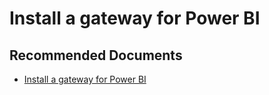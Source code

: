   <properties
	pageTitle="install a gateway for power bi"
	description="install a gateway for power bi"
	service="microsoft.PowerBIDedicated"
	resource="capacities"
	authors="pjfreitas"
	ms.author="pfreitas"	
	displayOrder="420"
	selfHelpType="generic"
	supportTopicIds="32628110"
	productPesIds="16334"
	cloudEnvironments="public, MoonCake, fairfax" 
	articleId="c447a561-ee77-de8f-74ec-9c5cefccf37f"
	ownershipId="PowerBI_PowerBI"
/>

# Install a gateway for Power BI

## **Recommended Documents**

* [Install a gateway for Power BI](https://docs.microsoft.com/power-bi/service-gateway-install)
